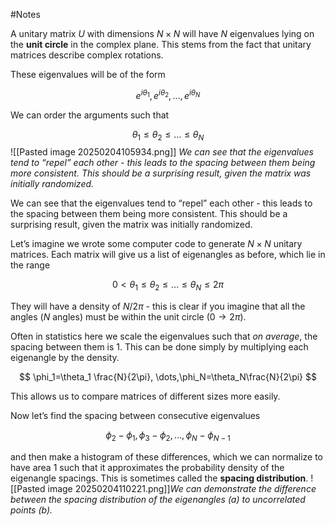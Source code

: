 #Notes

A unitary matrix $U$ with dimensions $N\times N$ will have $N$ eigenvalues lying on the **unit circle** in the complex plane. This stems from the fact that unitary matrices describe complex rotations.

These eigenvalues will be of the form

$$ e^{i\theta_1}, e^{i\theta_2}, \dots,e^{i\theta_N} $$

We can order the arguments such that

$$ \theta_1 \leq \theta_2 \leq \dots \leq \theta_N $$
![[Pasted image 20250204105934.png]]
*We can see that the eigenvalues tend to “repel” each other - this leads to the spacing between them being more consistent. This should be a surprising result, given the matrix was initially randomized.*

We can see that the eigenvalues tend to “repel” each other - this leads to the spacing between them being more consistent. This should be a surprising result, given the matrix was initially randomized.

Let’s imagine we wrote some computer code to generate $N\times N$ unitary matrices. Each matrix will give us a list of eigenangles as before, which lie in the range

$$ 0<\theta_1\leq \theta_2\leq \dots \leq \theta_N\leq 2\pi $$

They will have a density of $N/2\pi$ - this is clear if you imagine that all the angles ($N$ angles) must be within the unit circle ($0\to2\pi$).

Often in statistics here we scale the eigenvalues such that _on average_, the spacing between them is $1$. This can be done simply by multiplying each eigenangle by the density.

$$ \phi_1=\theta_1 \frac{N}{2\pi}, \dots,\phi_N=\theta_N\frac{N}{2\pi} $$

This allows us to compare matrices of different sizes more easily.

Now let’s find the spacing between consecutive eigenvalues

$$ \phi_2-\phi_1, \phi_3-\phi_2,\dots,\phi_N-\phi_{N-1} $$

and then make a histogram of these differences, which we can normalize to have area $1$ such that it approximates the probability density of the eigenangle spacings. This is sometimes called the **spacing distribution**.
![[Pasted image 20250204110221.png]]*We can demonstrate the difference between the spacing distribution of the eigenangles (a) to uncorrelated points (b).*
